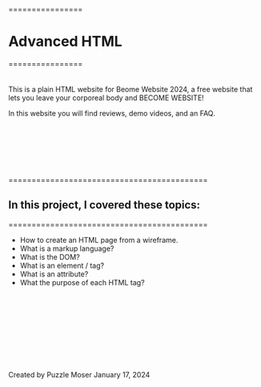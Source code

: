 ================
# Advanced HTML
================
<br>
<br>
<br>
This is a plain HTML website for Beome Website 2024, a free website that lets you leave your corporeal body and BECOME WEBSITE! <br>

In this website you will find reviews, demo videos, and an FAQ. <br>
<br>
<br>
<br>
<br>
<br>
<br>

===========================================
## In this project, I covered these topics:
===========================================
 - How to create an HTML page from a wireframe. <br>
 - What is a markup language? <br>
 - What is the DOM? <br>
 - What is an element / tag? <br>
 - What is an attribute? <br>
 - What the purpose of each HTML tag? <br>
<br>
<br>
<br>
<br>
<br>
<br>
<br>
<br>
<br>
Created by Puzzle Moser January 17, 2024
